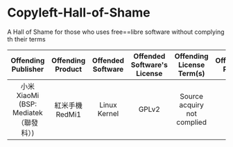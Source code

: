# Copyleft-Hall-of-Shame
A Hall of Shame for those who uses free==libre software without complying th their terms

| Offending Publisher | Offending Product | Offended Software | Offended Software's License | Offending License Term(s) | Offending Proof | Comments |
| :-: | :-: | :-: | :-: | :-: | :-: | :-: |
| 小米<br>XiaoMi<br>(BSP: Mediatek（聯發科）) | 紅米手機<br>RedMi1 | Linux Kernel | GPLv2 | Source acquiry not complied | [\[1\]](https://github.com/MiCode/Xiaomi_Kernel_OpenSource/issues/4) | MTK Platform |
